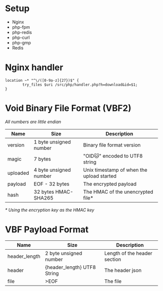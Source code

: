  
Setup
===

 * Nginx
 * php-fpm
 * php-redis 
 * php-curl
 * php-gmp
 * Redis
 
 Nginx handler
 ====
```
location ~* "^\/([0-9a-z]{27})$" {
		try_files $uri /src/php/handler.php?h=download&id=$1;
}
```

Void Binary File Format (VBF2)
===
*All numbers are little endian*

| Name | Size | Description |
|---|---|---|
| version | 1 byte unsigned number | Binary file format version |
| magic | 7 bytes | "OID🐱" encoded to UTF8 string |
| uploaded | 4 byte unsigned number | Unix timestamp of when the upload started |
| payload | EOF - 32 bytes | The encrypted payload |
| hash | 32 bytes HMAC-SHA265 | The HMAC of the unencrypted file* |

*\* Using the encryption key as the HMAC key*

VBF Payload Format
====
| Name | Size | Description |
|---|---|---|
| header_length | 2 byte unsigned number | Length of the header section |
| header | {header_length} UTF8 String | The header json |
| file | >EOF | The file |
